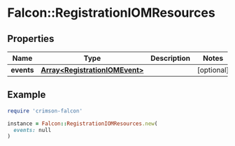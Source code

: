# Falcon::RegistrationIOMResources

## Properties

| Name | Type | Description | Notes |
| ---- | ---- | ----------- | ----- |
| **events** | [**Array&lt;RegistrationIOMEvent&gt;**](RegistrationIOMEvent.md) |  | [optional] |

## Example

```ruby
require 'crimson-falcon'

instance = Falcon::RegistrationIOMResources.new(
  events: null
)
```

